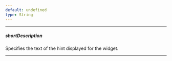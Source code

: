 ```yaml
---
default: undefined
type: String
---
```

---
##### shortDescription
Specifies the text of the hint displayed for the widget.

---
